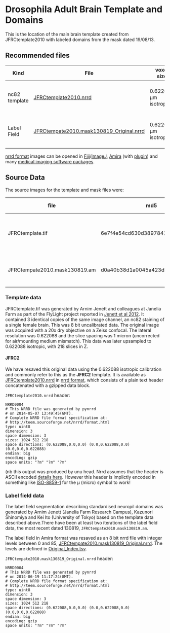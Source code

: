 Drosophila Adult Brain Template and Domains
=====================

This is the location of the main brain template created from JFRCtemplate2010 with labeled domains from the mask dated 19/08/13.

Recommended files
-----------------
| Kind | File | voxel size | dims |
|------|------|------------|------|
| nc82 template | [JFRCtemplate2010.nrrd](../master/template/JFRCtemplate2010.nrrd) | 0.622088 µm isotropic | 1024 x 512 x 218 |
| Label Field | [JFRCtempate2010.mask130819_Original.nrrd](../master/template/JFRCtempate2010.mask130819_Original.nrrd) | 0.622088 µm isotropic | 1024 x 512 x 218 |

[nrrd format](teem.sourceforge.net/nrrd) images can be opened in [Fiji](http://fiji.sc/)/[ImageJ](http://imagej.nih.gov/ij/), [Amira](http://www.vsg3d.com/amira)
(with [plugin](https://github.com/jefferis/hxNrrdIO)) and many
[medical imaging software packages](http://www.nitrc.org/search/?type_of_search=group&offset=0&removeterm=&cat=511%3ANrrd&compare=&term%5B%5D=nrrd).

Source Data
-----------
The source images for the template and mask files were:

| file | md5 | voxel size | dims |
|------|-----|------------|------|
| JFRCtemplate.tif | 6e7f4e54cd630d389784132c7108a284 | 1 x 1 x 1 | 3 x 1024 x 512 x 218|
| JFRCtempate2010.mask130819.am | d0a40b38d1a0045a423d947ebf1778d2 | 1 x 1 x 1.47 | 1024 x 512 x 218 |

### Template data
JFRCtemplate.tif was generated by Arnim Jenett and colleagues at Janelia Farm as part of the FlyLight project reported in [Jenett et al 2012](http://dx.doi.org/10.1016/j.celrep.2012.09.011). It contained 3 identical copies of the same image channel, an nc82 staining of a single female brain. This was 8 bit uncalibrated data. The original image was acquired with a 20x dry objective on a Zeiss confocal. The lateral resolution was 0.622088 and the slice spacing was 1 micron (uncorrected for air/mounting medium mismatch). This data was later upsampled to 0.622088 isotropic, with 218 slices in Z.

#### JFRC2
We have resaved this original data using the 0.622088 isotropic calibration and commonly refer to this as the **JFRC2** template. It is available as [JFRCtemplate2010.nrrd](../master/template/JFRCtemplate2010.nrrd) in [nrrd format](teem.sourceforge.net/nrrd), which consists of a plain text header concatenated with a gzipped data block.

`JFRCtemplate2010.nrrd` header:
```
NRRD0004
# This NRRD file was generated by pynrrd
# on 2014-05-07 13:49:45(GMT).
# Complete NRRD file format specification at:
# http://teem.sourceforge.net/nrrd/format.html
type: uint8
dimension: 3
space dimension: 3
sizes: 1024 512 218
space directions: (0.622088,0.0,0.0) (0.0,0.622088,0.0) (0.0,0.0,0.622088)
endian: big
encoding: gzip
space units: "?m" "?m" "?m"
```

(nb this output was produced by unu head. Nrrd assumes that the header is ASCII encoded [details here](http://teem.sourceforge.net/nrrd/format.html#general.2). However this header is implictly encoded in something like [ISO-8859-1](http://en.wikipedia.org/wiki/ISO/IEC_8859-1) for the µ (micro) symbol to work!

### Label field data
The label field segmentation describing standardised neuropil domains was generated by Arnim Jenett (Janelia Farm Research Campus), Kazunori Shinomiya and Kei Ito (University of Tokyo) based on the template data described above.There have been at least two iterations of the label field data, the most recent dated 130819, `JFRCtempate2010.mask130819.am`.

The label field in Amira format was resaved as an 8 bit nrrd file with integer levels between 0 and 85, [JFRCtempate2010.mask130819_Original.nrrd](../master/combinedIndexFiles/JFRCtempate2010.mask130819_Original.nrrd). The levels are defined in [Original_Index.tsv](../master/refData/Original_Index.tsv).

`JFRCtempate2010.mask130819_Original.nrrd` header:
```
NRRD0004
# This NRRD file was generated by pynrrd
# on 2014-06-19 11:17:24(GMT).
# Complete NRRD file format specification at:
# http://teem.sourceforge.net/nrrd/format.html
type: uint8
dimension: 3
space dimension: 3
sizes: 1024 512 218
space directions: (0.622088,0.0,0.0) (0.0,0.622088,0.0) (0.0,0.0,0.622088)
endian: big
encoding: gzip
space units: "?m" "?m" "?m"
```
